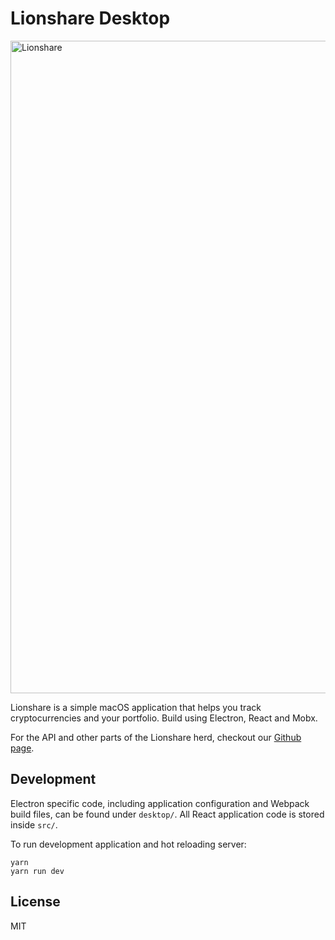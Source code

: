 # Lionshare Desktop

<img width="1044" alt="Lionshare"
  src="https://cloud.githubusercontent.com/assets/31465/21711143/f96d2ea8-d3a1-11e6-81b0-7c676e0d469a.png">

Lionshare is a simple macOS application that helps you track cryptocurrencies and
your portfolio. Build using Electron, React and Mobx.

For the API and other parts of the Lionshare herd, checkout our [Github page](https://github.com/lionsharecapital).

## Development

Electron specific code, including application configuration and Webpack build files,
can be found under `desktop/`. All React application code is stored inside `src/`.

To run development application and hot reloading server:

```
yarn
yarn run dev
```

## License

MIT
